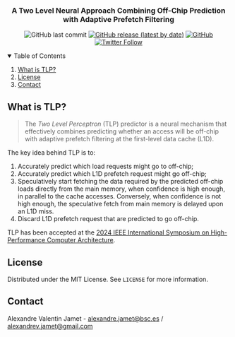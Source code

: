 <p align="center">
  <h3 align="center">A Two Level Neural Approach Combining Off-Chip Prediction with Adaptive Prefetch Filtering</h3>
</p>

<p align="center">
<img alt="GitHub last commit" src="https://img.shields.io/github/last-commit/itisntalex/TLP-HPCA30-artifact" />
<a href="https://github.com/itisntalex/TLP-HPCA30-artifact/releases">
    <img alt="GitHub release (latest by date)" src="https://img.shields.io/github/v/release/itisntalex/TLP-HPCA30-artifact"></a>
    <a href="https://github.com/itisntalex/TLP-HPCA30-artifact/blob/main/LICENSE">
        <img alt="GitHub" src="https://img.shields.io/badge/License-MIT-yellow.svg" />
    </a>
    <a href="https://twitter.com/intent/follow?screen_name=jesuisalexjamet">
    <img src="https://img.shields.io/twitter/follow/jesuisalexjamet" alt="Twitter Follow" /></a>
</p>

<details open="open">
  <summary>Table of Contents</summary>
  <ol>
    <li><a href="#what-is-tlp">What is TLP?</a></li>
    <!-- <li><a href="#about-the-framework">About the Framework</a></li>
    <li><a href="#prerequisites">Prerequisites</a></li>
    <li><a href="#installation">Installation</a></li>
    <li><a href="#preparing-traces">Preparing Traces</a></li>
    <li><a href="#experimental-workflow">Experimental Workflow</a></li>
      <ul>
        <li><a href="#launching-experiments">Launching Experiments</a></li>
        <li><a href="#rolling-up-statistics">Rolling up Statistics</a></li>
        <li><a href="#running-mcpat">Running McPAT</a></li>
      </ul>
    </li> -->
    <!-- <li><a href="#brief-code-walkthrough">Brief Code Walkthrough</a></li>
    <li><a href="#frequently-asked-questions">Frequently Asked Questions</a></li>
    <li><a href="#citation">Citation</a></li> -->
    <li><a href="#license">License</a></li>
    <li><a href="#contact">Contact</a></li>
    <!-- <li><a href="#acknowledgments">Acknowledgments</a></li> -->
  </ol>
</details>

## What is TLP?

> The *Two Level Perceptron* (TLP) predictor is a neural mechanism that
effectively combines predicting whether an access will be off-chip
with adaptive prefetch filtering at the first-level data cache (L1D).

The key idea behind TLP is to: 
 1. Accurately predict which load requests might go to off-chip;
 2. Accurately predict which L1D prefetch request might go off-chip;
 3. Speculatively start fetching the data required by the predicted off-chip loads directly from the main memory, when confidence is high enough, in parallel to the cache accesses. Conversely, when confidence is not high enough, the speculative fetch from main memory is delayed upon an L1D miss.
 4. Discard L1D prefetch request that are predicted to go off-chip.

TLP has been accepted at the [2024 IEEE International Symposium on High-Performance Computer Architecture](https://hpca-conf.org/2024/).

## License
Distributed under the MIT License. See `LICENSE` for more information.

## Contact
Alexandre Valentin Jamet - alexandre.jamet@bsc.es / alexandrev.jamet@gmail.com

<!-- ## Acknowledgments -->